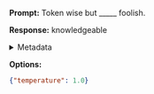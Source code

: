 **Prompt:**
Token wise but _____ foolish.

**Response:**
knowledgeable

<details><summary>Metadata</summary>

- Duration: 522 ms
- Datetime: 2023-09-02T22:12:50.517808
- Model: gpt-3.5-turbo-0613

</details>

**Options:**
```json
{"temperature": 1.0}
```

